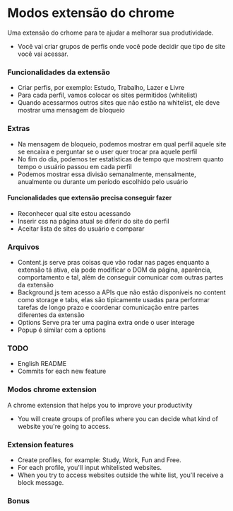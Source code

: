# Modos extensão do chrome
Uma extensão do crhome para te ajudar a melhorar sua produtividade.

- Você vai criar grupos de perfis onde você pode decidir que tipo de site você vai acessar.

### Funcionalidades da extensão

- Criar perfis, por exemplo: Estudo, Trabalho, Lazer e Livre
- Para cada perfil, vamos colocar os sites permitidos (whitelist)
- Quando acessarmos outros sites que não estão na whitelist, ele deve mostrar uma mensagem de bloqueio

### Extras

- Na mensagem de bloqueio, podemos mostrar em qual perfil aquele site se encaixa e perguntar se o user quer trocar pra aquele perfil
- No fim do dia, podemos ter estatísticas de tempo que mostrem quanto tempo o usuário passou em cada perfil
- Podemos mostrar essa divisão semanalmente, mensalmente, anualmente ou durante um período escolhido pelo usuário


#### Funcionalidades que extensão precisa conseguir fazer

- Reconhecer qual site estou acessando
- Inserir css na página atual se diferir do site do perfil
- Aceitar lista de sites do usuário e comparar

### Arquivos

- Content.js serve pras coisas que vão rodar nas pages enquanto a extensão tá ativa, ela pode modificar o DOM da página, aparência, comportamento e tal, além de conseguir comunicar com outras partes da extensão
- Background.js tem acesso a APIs que não estão disponíveis no content como storage e tabs, elas são tipicamente usadas para performar tarefas de longo prazo e coordenar comunicação entre partes diferentes da extensão
- Options Serve pra ter uma pagina extra onde o user interage
- Popup é similar com a options

### TODO

- English README
- Commits for each new feature

### Modos chrome extension

A chrome extension that helps you to improve your productivity

- You will create groups of profiles where you can decide what kind of website you're going to access.

### Extension features

- Create profiles, for example: Study, Work, Fun and Free.
- For each profile, you'll input whitelisted websites.
- When you try to access websites outside the white list, you'll receive a block message.

### Bonus



